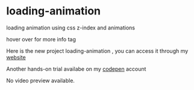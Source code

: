 # loading-animation
loading animation using css z-index and animations 

hover over for more info tag

Here is the new project loading-animation , you can access it through my [website](https://loading-animation.vercel.app/)

Another hands-on trial availabe on my [codepen](https://codepen.io/bhargavkadali39/pen/eYEXwxo) account

No video preview available.
